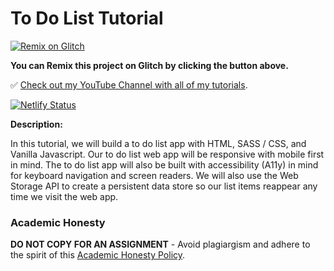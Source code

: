 # To Do List Tutorial

[![Remix on Glitch](https://cdn.glitch.com/2703baf2-b643-4da7-ab91-7ee2a2d00b5b%2Fremix-button.svg)](https://glitch.com/edit/#!/import/github/gitdagray/to_do_list_tutorial)

**You can Remix this project on Glitch by clicking the button above.**

✅ [Check out my YouTube Channel with all of my tutorials](https://www.youtube.com/DaveGrayTeachesCode).

[![Netlify Status](https://api.netlify.com/api/v1/badges/5b6d52c9-e1f5-4756-a259-ec9e36cb6949/deploy-status)](https://app.netlify.com/sites/dreamy-ramanujan-15e790/deploys)

**Description:**

In this tutorial, we will build a to do list app with HTML, SASS / CSS, and Vanilla Javascript. Our to do list web app will be responsive with mobile first in mind. The to do list app will also be built with accessibility (A11y) in mind for keyboard navigation and screen readers. We will also use the Web Storage API to create a persistent data store so our list items reappear any time we visit the web app.

### Academic Honesty

**DO NOT COPY FOR AN ASSIGNMENT** - Avoid plagiargism and adhere to the spirit of this [Academic Honesty Policy](https://www.freecodecamp.org/news/academic-honesty-policy/).
